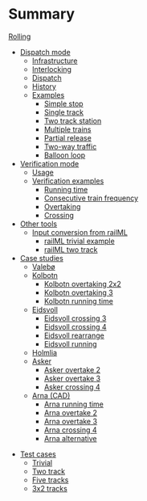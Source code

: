# Summary


[Rolling](./rolling.md)
- [Dispatch mode](./model.md)
  - [Infrastructure](./dgraph.md)
  - [Interlocking](./routes.md)
  - [Dispatch](./dispatch.md)
  - [History](./history.md)
  - [Examples](./simexamples.md)
    - [Simple stop](./examples/simplestop.md)
    - [Single track](./examples/single.md)
    - [Two track station](./examples/twotrack.md)
    - [Multiple trains](./examples/multipletrains.md)
    - [Partial release](./examples/partialrelease.md)
    - [Two-way traffic](./examples/twoway.md)
    - [Balloon loop](./examples/balloon.md)
- [Verification mode](./verification.md)
  - [Usage](./usage.md)
  - [Verification examples](./plannerexamples.md)
    - [Running time](./examples/runningtime.md)
    - [Consecutive train frequency](./examples/frequency.md)
    - [Overtaking](./examples/overtaking.md)
    - [Crossing](./examples/crossing.md)
- [Other tools](./tools.md)
  - [Input conversion from railML](./railmlconv.md)
    - [railML trivial example](./examples/railml_trivial.md)
    - [railML two track](./examples/railml_twotrack.md)
- [Case studies](./casestudies.md)
  - [Valebø](./examples/case_valebo.md)
  - [Kolbotn](./examples/case_kolbotn.md)
    - [Kolbotn overtaking 2x2](./examples/case_kolbotn_overtaking_2x2.md)
    - [Kolbotn overtaking 3](./examples/case_kolbotn_overtaking_3.md)
    - [Kolbotn running time](./examples/case_kolbotn_running.md)
  - [Eidsvoll](./examples/case_eidsvoll.md)
    - [Eidsvoll crossing 3](./examples/case_eidsvoll_crossing_3.md)
    - [Eidsvoll crossing 4](./examples/case_eidsvoll_crossing_4.md)
    - [Eidsvoll rearrange](./examples/case_eidsvoll_rearrange_while_2_waiting.md)
    - [Eidsvoll running](./examples/case_eidsvoll_running.md)
  - [Holmlia](./examples/case_holmlia.md)
  - [Asker](./examples/case_asker.md)
    - [Asker overtake 2](./examples/case_asker_overtake2.md)
    - [Asker overtake 3](./examples/case_asker_overtake3.md)
    - [Asker crossing 4](./examples/case_asker_crossing4.md)
  - [Arna (CAD)](./examples/case_arna.md)
    - [Arna running time](./examples/case_arna_running.md)
    - [Arna overtake 2](./examples/case_arna_overtaking2.md)
    - [Arna overtake 3](./examples/case_arna_overtaking3.md)
    - [Arna crossing 4](./examples/case_arna_crossing4.md)
    - [Arna alternative](./examples/case_arna_remvx.md)
<!--  - [Arna A20 by hand](./examples/case_arna_byhand.md)  -->
<!--    - [Arna running time](./examples/case_arna_byhand_running.md)  -->
<!--    - [Arna overtaking 2](./examples/case_arna_byhand_overtaking2.md)  -->
<!--    - [Arna overtaking 3](./examples/case_arna_byhand_overtaking3.md)  -->
<!--    - [Arna crossing 3](./examples/case_arna_byhand_crossing3.md)  -->
- [Test cases](./testcases.md)
  - [Trivial](./examples/gen_trivial.md)
  - [Two track](./examples/gen_twotrack.md)
  - [Five tracks](./examples/gen_5track.md)
  - [3x2 tracks](./examples/gen_3by2.md)

<!--
  - [Through train + pendulum](./examples/pendulum.md)
  - [Double track](./examples/double.md)
  - [Double track merge](./examples/doublemerge.md)
-->
